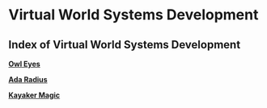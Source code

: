 # Virtual World Systems Development
## Index of Virtual World Systems Development

**[Owl Eyes](https://github.com/Virtual-World-Systems/Development/tree/main/Collaborator/OwlEyes)**

**[Ada Radius](https://github.com/Virtual-World-Systems/Development/tree/main/Collaborator/AdaRadius)**

**[Kayaker Magic](https://github.com/Virtual-World-Systems/Development/tree/main/Collaborator/KayakerMagic)**
